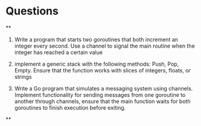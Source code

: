  # Questions
**
1. Write a program that starts two goroutines that both increment an integer every second.
Use a channel to signal the main routine when the integer has reached a certain value

2. implement a generic stack with the following methods: Push, Pop, Empty. Ensure
that the function works with slices of integers, floats, or strings 

3. Write a Go program that simulates a messaging system using channels. Implement
functionality for sending messages from one goroutine to another through channels,
ensure that the main function waits for both goroutines to finish execution before
exiting.

**